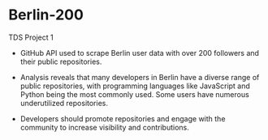 # Berlin-200
TDS Project 1 

- GitHub API used to scrape Berlin user data with over 200 followers and their public repositories.

- Analysis reveals that many developers in Berlin have a diverse range of public repositories, with programming languages like JavaScript and Python being the most commonly used. Some users have numerous underutilized repositories.

- Developers should promote repositories and engage with the community to increase visibility and contributions.

